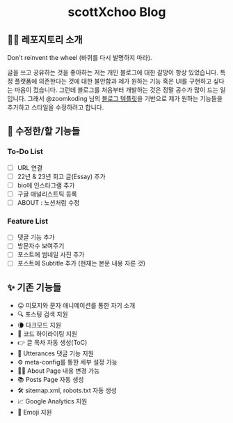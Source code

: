<h1 align="center">
  scottXchoo Blog
</h1>

## 👋🏼 레포지토리 소개
Don't reinvent the wheel (바퀴를 다시 발명하지 마라).

글을 쓰고 공유하는 것을 좋아하는 저는 개인 블로그에 대한 갈망이 항상 있었습니다. 특정 플랫폼에 의존한다는 것에 대한 불안함과 제가 원하는 기능 혹은 UI를 구현하고 싶다는 마음이 컸습니다. 그런데 블로그를 처음부터 개발하는 것은 정말 공수가 많이 드는 일입니다. 그래서 @zoomkoding 님의 [블로그 템플릿](https://github.com/zoomkoding/zoomkoding-gatsby-blog)을 기반으로 제가 원하는 기능들을 추가하고 스타일을 수정하려고 합니다.

## 🚀 수정한/할 기능들
### To-Do List
- [ ] URL 연결
- [ ] 22년 & 23년 회고 글(Essay) 추가
- [ ] bio에 인스타그램 추가
- [ ] 구글 애널리스트틱 등록
- [ ] ABOUT : 노션처럼 수정

### Feature List
- [ ] 댓글 기능 추가
- [ ] 방문자수 보여주기
- [ ] 포스트에 썸네일 사진 추가
- [ ] 포스트에 Subtitle 추가 (현재는 본문 내용 자른 것)

## ✨ 기존 기능들

- 😛 미모지와 문자 애니메이션를 통한 자기 소개
- 🔍 포스팅 검색 지원
- 🌘 다크모드 지원
- 💅 코드 하이라이팅 지원
- 👉 글 목차 자동 생성(ToC)
- 💬 Utterances 댓글 기능 지원
- ⚙️ meta-config를 통한 세부 설정 가능
- 👨‍💻 About Page 내용 변경 가능
- 📚 Posts Page 자동 생성
- 🛠 sitemap.xml, robots.txt 자동 생성
- 📈 Google Analytics 지원
- 🧢 Emoji 지원
